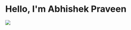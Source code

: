<!--## Hi there 👋-->

<!--
**abhishek-praveen/abhishek-praveen** is a ✨ _special_ ✨ repository because its `README.md` (this file) appears on your GitHub profile.

Here are some ideas to get you started:

- 🔭 I’m currently working on ...
- 🌱 I’m currently learning ...
- 👯 I’m looking to collaborate on ...
- 🤔 I’m looking for help with ...
- 💬 Ask me about ...
- 📫 How to reach me: ...
- 😄 Pronouns: ...
- ⚡ Fun fact: ...
-->

# Hello, I'm Abhishek Praveen
<a href="https://www.linkedin.com/in/abhishek-praveen/"><img src="https://img.shields.io/badge/-LinkedIn-0072b1?&style=for-the-badge&logo=linkedin&logoColor=white" /></a>
